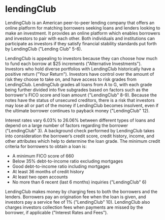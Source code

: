 # lendingClub

LendingClub is an American peer-to-peer lending company that offers an online platform for matching borrowers seeking loans and lenders looking to make an investment. It provides an online platform which enables borrowers and investors to pair with each other. Both individuals and institutions can participate as investors if they satisfy financial stability standards put forth by LendingClub ("Lending Club" 5-6). 

LendingClub is appealing to investors because they can choose how much to fund each borrow at $25 increments ("Alternative Investments"). Investors who hold diverse portfolios with LendingClub historically have a positive return ("Your Return"). Investors have control over the amount of risk they choose to take on, and have access to risk grades from LendingClub. LendingClub grades all loans from A to G, with each grade being further divided into five subgrades based on factors such as the borrower's FICO score and loan amount ("LendingClub" 8-9). Because the notes have the status of unsecured creditors, there is a risk that investors may lose all or part of the money if LendingClub becomes insolvent, even if the ultimate borrower continues to payback money ("LendingClub" 12).

Interest rates vary 6.03% to 26.06% between different types of loans and depend on a large number of factors regarding the borrower ("LendingClub" 3). A background check performed by LendingClub takes into consideration the borrower’s credit score, credit history, income, and other attributes which help to determine the loan grade. The minimum credit criteria for borrowers to obtain a loan is:

* A minimum FICO score of 660
* Below 35% debt-to-income ratio excluding mortgages
* Good debt-to-income ratio including mortgages
* At least 36 months of credit history
* At least two open accounts
* No more than 6 recent (last 6 months) inquiries ("LendingClub" 6)

LendingClub makes money by charging fees to both the borrowers and the lenders. Borrowers pay an origination fee when the loan is given, and investors pay a service fee of 1% ("LendingClub" 10). LendingClub also charges investors collection fees when payments are missed by the borrower, if applicable ("Interest Rates and Fees").
